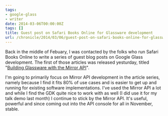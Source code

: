```yaml
---
tags:
- google-glass
- writer
date: 2014-03-06T00:00:00Z
tags: []
title: Guest post on Safari Books Online for Glassware development
url: /chronicle/2014/03/06/guest-post-on-safari-books-online-for-glassware-development/
---
```


Back in the middle of Febuary, I was contacted by the folks who run Safari Books Online to write a series of guest blog posts on Google Glass development. The first of those articles was released yesturday, titled "[Building Glassware with the Mirror API](http://blog.safaribooksonline.com/2014/03/05/building-glassware-mirror-api/)".

I'm going to primarily focus on Mirror API development in the article series, namely because I find it fits 80% of use cases and is easier to get up and running for existing software implementations. I've used the Mirror API a lot and while I find the GDK quite nice to work with as well (I did use it for my talk demo last month) I continue to stick by the Mirror API. It's useful, powerful and since coming out into the API console for all in November, stable.